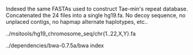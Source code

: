 Indexed the same FASTAs used to construct Tae-min's repeat database.
Concatenated the 24 files into a single hg19.fa.  No decoy sequence, no
unplaced contigs, no hapmap alternate haplotypes, etc..

../msitools/hg19_chromosome_seq/chr{1..22,X,Y}.fa

../dependencies/bwa-0.7.5a/bwa index
